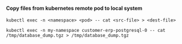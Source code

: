 #### Copy files from kubernetes remote pod to local system
```
kubectl exec -n <namespace> <pod> -- cat <src-file> > <dest-file>

kubectl exec -n my-namespace customer-erp-postgresql-0 -- cat /tmp/database_dump.tgz > /tmp/database_dump.tgz
```
